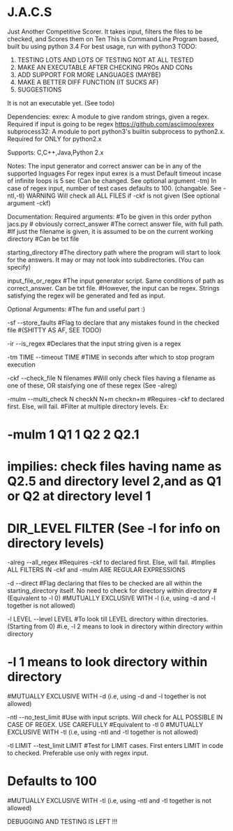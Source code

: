 # J.A.C.S
Just Another Competitive Scorer. It takes input, filters the files to be checked, and Scores them on Ten
This is Command Line Program based, built bu using python 3.4
For best usage, run with python3
TODO: 
  1)  TESTING
      LOTS AND LOTS OF TESTING
      NOT AT ALL TESTED
  2)  MAKE AN EXECUTABLE AFTER CHECKING PROs AND CONs
  3)  ADD SUPPORT FOR MORE LANGUAGES (MAYBE)
  4)  MAKE A BETTER DIFF FUNCTION (IT SUCKS AF)
  4)  SUGGESTIONS

It is not an executable yet. (See todo)

Dependencies:
exrex: A module to give random strings, given a regex. Required if input is going to be regex
        https://github.com/asciimoo/exrex
subprocess32: A module to port python3's builtin subprocess to python2.x. Required for ONLY for python2.x

Supports: C,C++,Java,Python 2.x

Notes: The input generator and correct answer can be in any of the supported lnguages
       For regex input exrex is a must
       Default timeout incase of infinite loops is 5 sec (Can be changed. See optional argument -tm)
       In case of regex input, number of test cases defaults to 100. (changable. See -ntl,-tl)
       WARNING Will check all ALL FILES if -ckf is not given (See optional argument -ckf)

Documentation:
Required arguments:
#To be given in this order
python jacs.py  # obviously 
correct_answer  #The correct answer file, with full path. 
                #If just the filename is given, it is assumed to be on the current working directory
                #Can be txt file
                
starting_directory #The directory path where the program will start to look for the answers. It may or may not look into                      subdirectories. (You can specify)

input_file_or_regex #The input generator script. Same conditions of path as correct_answer. Can be txt file.
                    #However, the input can be regex. Strings satisfying the regex will be generated and fed as input.
                    
Optional Arguments: #The fun and useful part  :)

-sf --store_faults 
#Flag to declare that any mistakes found in the checked file
#(SHITTY AS AF, SEE TODO)

-ir --is_regex
#Declares that the input string given is a regex

-tm TIME --timeout TIME
#TIME in seconds after which to stop program execution

-ckf --check_file N filenames
#Will only check files having a filename as one of these, OR staisfying one of these regex (See -alreg)

-mulm --multi_check N checkN N+m checkn+m
#Requires -ckf to declared first. Else, will fail.
#Filter at multiple directory levels. Ex:
#   -mulm 1 Q1 1 Q2 2 Q2.1 
# impilies: check files having name as Q2.5 and directory level 2,and as Q1 or Q2 at directory level 1
# DIR_LEVEL FILTER  (See -l for info on directory levels)

-alreg --all_regex
#Requires -ckf to declared first. Else, will fail.
#Implies ALL FILTERS IN -ckf and -mulm ARE REGULAR EXPRESSIONS

-d --direct
#Flag declaring that files to be checked are all within the starting_directory itself. No need to check for directory within directory
#(Equivalent to -l 0) 
#MUTUALLY EXCLUSIVE WITH -l (i.e, using -d and -l together is not allowed)

-l LEVEL --level LEVEL
#To look till LEVEL directory within directories.(Starting from 0)
#i.e, -l 2 means to look in directory within directory within directory 
#     -l 1 means to look directory within directory 
#MUTUALLY EXCLUSIVE WITH -d (i.e, using -d and -l together is not allowed)

-ntl --no_test_limit
#Use with input scripts. Will check for ALL POSSIBLE IN CASE OF REGEX. USE CAREFULLY
#Equivalent to -tl 0
#MUTUALLY EXCLUSIVE WITH -tl (i.e, using -ntl and -tl together is not allowed)

-tl LIMIT --test_limit LIMIT
#Test for LIMIT cases. First enters LIMIT in code to checked. Preferable use only with regex input.
# Defaults to 100
#MUTUALLY EXCLUSIVE WITH -tl (i.e, using -ntl and -tl together is not allowed)

DEBUGGING AND TESTING IS LEFT !!!
